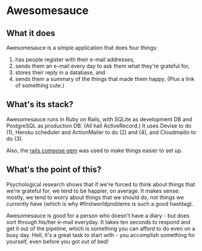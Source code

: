 # Awesomesauce

## What it does
Awesomesauce is a simple application that does four things:
1. has people register with their e-mail addresses,
2. sends them an e-mail every day to ask them what they're grateful for,
3. stores their reply in a database, and
4. sends them a summary of the things that made them happy. (Plus a link of something cute.)

## What's its stack?
Awesomesauce runs in Ruby on Rails, with SQLite as development DB and PostgreSQL as production DB. (All hail ActiveRecord.) It uses Devise to do (1), Heroku scheduler and ActionMailer to do (2) and (4), and Cloudmailin to do (3).

Also, the [rails compose gem](https://github.com/RailsApps/rails-composer) was used to make things easier to set up.

## What's the point of this?
Psychological research shows that if we're forced to think about things that we're grateful for, we tend to be happier, on average. It makes sense: mostly, we tend to worry about things that we should do, not things we currently have (which is why #firstworldproblems is such a good hashtag).

Awesomesauce is good for a person who doesn't have a diary - but does sort through his/her e-mail everyday. It takes ten seconds to respond and get it out of the pipeline, which is something you can afford to do even on a busy day. Hell, it's a great task to start with - you accomplish something for yourself, even before you got out of bed!